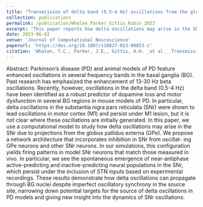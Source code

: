 ```yaml
---
title: "Transmission of delta band (0.5-4 Hz) oscillations from the globus pallidus to the substantia nigra pars reticulata in dopamine depletion"
collection: publications
permalink: /publication/Whalen_Parker_Gittis_Rubin_2023
excerpt: 'This paper reports how delta oscillations may arise in the SNr during dopamine depletion.'
date: 2023-06-02
venue: 'Journal of Computational Neuroscience'
paperurl: 'https://doi.org/10.1007/s10827-023-00853-z'
citation: 'Whalen, T.C., Parker, J.E., Gittis, A.H. _et al._ Transmission of delta band (0.5-4 Hz) oscillations from the globus pallidus to the substantia nigra pars reticulata in dopamine depletion. _J Comput Neurosci_ (2023).'
---
```

Abstract: Parkinson’s disease (PD) and animal models of PD feature enhanced oscillations in several frequency bands in the basal ganglia (BG). Past research has emphasized the enhancement of 13-30 Hz beta oscillations. Recently, however, oscillations in the delta band (0.5-4 Hz) have been identified as a robust predictor of dopamine loss and motor dysfunction in several BG regions in mouse models of PD. In particular, delta oscillations in the substantia nigra pars reticulata (SNr) were shown to lead oscillations in motor cortex (M1) and persist under M1 lesion, but it is not clear where these oscillations are initially generated. In this paper, we use a computational model to study how delta oscillations may arise in the SNr due to projections from the globus pallidus externa (GPe). We propose a network architecture that incorporates inhibition in SNr from oscillat- ing GPe neurons and other SNr neurons. In our simulations, this configuration yields firing patterns in model SNr neurons that match those measured in vivo. In particular, we see the spontaneous emergence of near-antiphase active-predicting and inactive-predicting neural populations in the SNr, which persist under the inclusion of STN inputs based on experimental recordings. These results demonstrate how delta oscillations can propagate through BG nuclei despite imperfect oscillatory synchrony in the source site, narrowing down potential targets for the source of delta oscillations in PD models and giving new insight into the dynamics of SNr oscillations.
